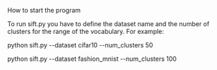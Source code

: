 How to start the program

To run sift.py you have to define the dataset name and the number of clusters for the range of the vocabulary. For example:

python sift.py --dataset cifar10 --num_clusters 50

python sift.py --dataset fashion_mnist --num_clusters 100
